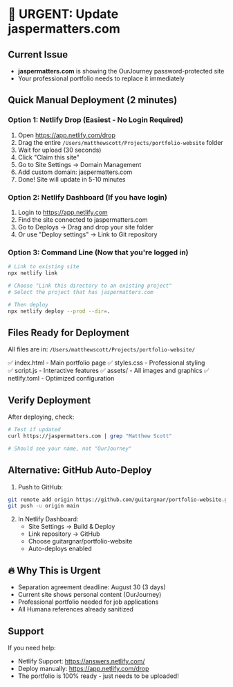 # 🚨 URGENT: Update jaspermatters.com

## Current Issue
- **jaspermatters.com** is showing the OurJourney password-protected site
- Your professional portfolio needs to replace it immediately

## Quick Manual Deployment (2 minutes)

### Option 1: Netlify Drop (Easiest - No Login Required)
1. Open https://app.netlify.com/drop
2. Drag the entire `/Users/matthewscott/Projects/portfolio-website` folder
3. Wait for upload (30 seconds)
4. Click "Claim this site"
5. Go to Site Settings → Domain Management
6. Add custom domain: jaspermatters.com
7. Done! Site will update in 5-10 minutes

### Option 2: Netlify Dashboard (If you have login)
1. Login to https://app.netlify.com
2. Find the site connected to jaspermatters.com
3. Go to Deploys → Drag and drop your site folder
4. Or use "Deploy settings" → Link to Git repository

### Option 3: Command Line (Now that you're logged in)
```bash
# Link to existing site
npx netlify link

# Choose "Link this directory to an existing project"
# Select the project that has jaspermatters.com

# Then deploy
npx netlify deploy --prod --dir=.
```

## Files Ready for Deployment

All files are in: `/Users/matthewscott/Projects/portfolio-website/`

✅ index.html - Main portfolio page
✅ styles.css - Professional styling  
✅ script.js - Interactive features
✅ assets/ - All images and graphics
✅ netlify.toml - Optimized configuration

## Verify Deployment

After deploying, check:
```bash
# Test if updated
curl https://jaspermatters.com | grep "Matthew Scott"

# Should see your name, not "OurJourney"
```

## Alternative: GitHub Auto-Deploy

1. Push to GitHub:
```bash
git remote add origin https://github.com/guitargnar/portfolio-website.git
git push -u origin main
```

2. In Netlify Dashboard:
   - Site Settings → Build & Deploy
   - Link repository → GitHub
   - Choose guitargnar/portfolio-website
   - Auto-deploys enabled

## 🔥 Why This is Urgent

- Separation agreement deadline: August 30 (3 days)
- Current site shows personal content (OurJourney)
- Professional portfolio needed for job applications
- All Humana references already sanitized

## Support

If you need help:
- Netlify Support: https://answers.netlify.com/
- Deploy manually: https://app.netlify.com/drop
- The portfolio is 100% ready - just needs to be uploaded!
